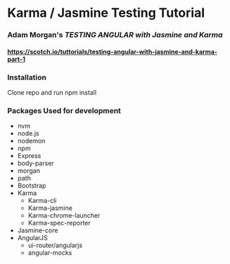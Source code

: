 # Karma / Jasmine Testing Tutorial

### Adam Morgan's _TESTING ANGULAR with Jasmine and Karma_
#### https://scotch.io/tuttorials/testing-angular-with-jasmine-and-karma-part-1

### Installation

Clone repo and run npm install

### Packages Used for development
- nvm
- node.js
- nodemon
- npm
- Express
- body-parser
- morgan
- path
- Bootstrap
- Karma
    - Karma-cli
    - Karma-jasmine
    - Karma-chrome-launcher
    - Karma-spec-reporter
- Jasmine-core
- AngularJS
    - ui-router/angularjs
    - angular-mocks
